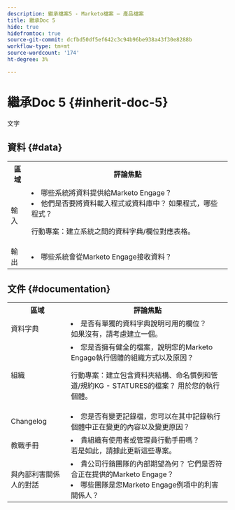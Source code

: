 ```yaml
---
description: 繼承檔案5 - Marketo檔案 — 產品檔案
title: 繼承Doc 5
hide: true
hidefromtoc: true
source-git-commit: dcfbd50df5ef642c3c94b96be938a43f30e8288b
workflow-type: tm+mt
source-wordcount: '174'
ht-degree: 3%

---
```


# 繼承Doc 5 {#inherit-doc-5}

文字

## 資料 {#data}

<table style="table-layout:auto"> 
 <tbody> 
  <tr> 
   <th>區域</th> 
   <th>評論焦點</th>
  </tr> 
  <tr> 
   <td>輸入</td> 
   <td><li>哪些系統將資料提供給Marketo Engage？</li>
   <li>他們是否要將資料載入程式或資料庫中？ 如果程式，哪些程式？</li>
   <p>行動專案：建立系統之間的資料字典/欄位對應表格。</td>
  </tr>
  <tr> 
   <td>輸出</td> 
   <td><li>哪些系統會從Marketo Engage接收資料？</li></td>
  </tr>
 </tbody> 
</table>

## 文件 {#documentation}

<table style="table-layout:auto"> 
 <tbody> 
  <tr> 
   <th>區域</th> 
   <th>評論焦點</th>
  </tr> 
  <tr> 
   <td>資料字典</td> 
   <td><li>是否有單獨的資料字典說明可用的欄位？
   <br/>如果沒有，請考慮建立一個。</li></td>
  </tr>
  <tr> 
   <td>組織</td> 
    <td><li>您是否擁有健全的檔案，說明您的Marketo Engage執行個體的組織方式以及原因？</li>
   <p>行動專案：建立包含資料夾結構、命名慣例和管道/規約KG - STATURES的檔案？ 用於您的執行個體。</td>
  </tr>
  <tr> 
   <td>Changelog</td> 
    <td><li>您是否有變更記錄檔，您可以在其中記錄執行個體中正在變更的內容以及變更原因？</li></td>
  </tr>
  <tr> 
   <td>教戰手冊</td> 
    <td><li>貴組織有使用者或管理員行動手冊嗎？ 
    <br/>若是如此，請據此更新這些專案。</li></td>
  </tr>
  <tr> 
   <td>與內部利害關係人的對話</td> 
    <td><li>貴公司行銷團隊的內部期望為何？ 它們是否符合正在提供的Marketo Engage？</li>
   <li>哪些團隊是您Marketo Engage例項中的利害關係人？</li></td>
  </tr>
 </tbody> 
</table>
